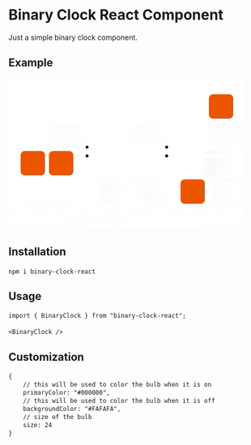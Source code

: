 # Binary Clock React Component
Just a simple binary clock component. 

## Example
![Sample](./assets/sample.gif)

## Installation
```
npm i binary-clock-react
```

## Usage
```
import { BinaryClock } from "binary-clock-react";

<BinaryClock />
```

## Customization
```
{
    // this will be used to color the bulb when it is on
    primaryColor: "#000000",
    // this will be used to color the bulb when it is off
    backgroundColor: "#FAFAFA",
    // size of the bulb
    size: 24
}
```


